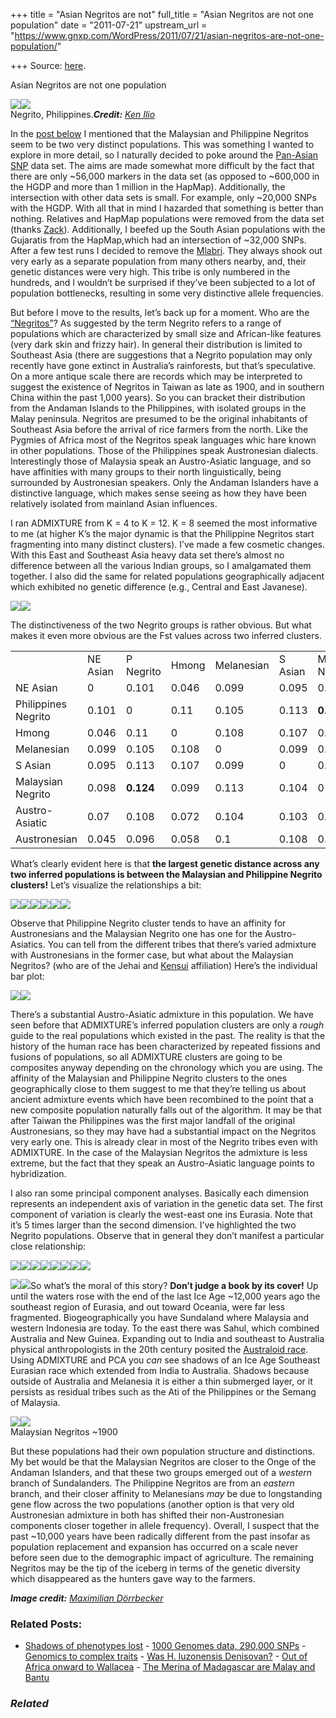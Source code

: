 +++
title = "Asian Negritos are not"
full_title = "Asian Negritos are not one population"
date = "2011-07-21"
upstream_url = "https://www.gnxp.com/WordPress/2011/07/21/asian-negritos-are-not-one-population/"

+++
Source: [here](https://www.gnxp.com/WordPress/2011/07/21/asian-negritos-are-not-one-population/).

Asian Negritos are not one population

[![](https://i0.wp.com/blogs.discovermagazine.com/gnxp/files/2011/07/Ati_woman.jpg?resize=200%2C216)![](https://i0.wp.com/blogs.discovermagazine.com/gnxp/files/2011/07/Ati_woman.jpg?resize=200%2C216)](https://i0.wp.com/blogs.discovermagazine.com/gnxp/files/2011/07/Ati_woman.jpg)  
Negrito, Philippines.***Credit:** [Ken Ilio](https://en.wikipedia.org/wiki/File:Ati_woman.jpg)*

In the [post below](http://blogs.discovermagazine.com/gnxp/2011/07/to-the-antipode-of-asia/) I mentioned that the Malaysian and Philippine Negritos seem to be two very distinct populations. This was something I wanted to explore in more detail, so I naturally decided to poke around the [Pan-Asian SNP](http://www.genomeweb.com/arrays/hugo-pan-asian-snp-consortium-maps-genetic-diversity-asia) data set. The aims are made somewhat more difficult by the fact that there are only \~56,000 markers in the data set (as opposed to \~600,000 in the HGDP and more than 1 million in the HapMap). Additionally, the intersection with other data sets is small. For example, only \~20,000 SNPs with the HGDP. With all that in mind I hazarded that something is better than nothing. Relatives and HapMap populations were removed from the data set (thanks [Zack](http://www.harappadna.org/)). Additionally, I beefed up the South Asian populations with the Gujaratis from the HapMap,which had an intersection of \~32,000 SNPs. After a few test runs I decided to remove the [Mlabri](https://en.wikipedia.org/wiki/Mlabri_language). They always shook out very early as a separate population from many others nearby, and, their genetic distances were very high. This tribe is only numbered in the hundreds, and I wouldn’t be surprised if they’ve been subjected to a lot of population bottlenecks, resulting in some very distinctive allele frequencies.

But before I move to the results, let’s back up for a moment. Who are the [“Negritos”](https://en.wikipedia.org/wiki/Mlabri_language)? As suggested by the term Negrito refers to a range of populations which are characterized by small size and African-like features (very dark skin and frizzy hair). In general their distribution is limited to Southeast Asia (there are suggestions that a Negrito population may only recently have gone extinct in Australia’s rainforests, but that’s speculative. On a more antique scale there are records which may be interpreted to suggest the existence of Negritos in Taiwan as late as 1900, and in southern China within the past 1,000 years). So you can bracket their distribution from the Andaman Islands to the Philippines, with isolated groups in the Malay peninsula. Negritos are presumed to be the original inhabitants of Southeast Asia before the arrival of rice farmers from the north. Like the Pygmies of Africa most of the Negritos speak languages whic hare known in other populations. Those of the Philippines speak Austronesian dialects. Interestingly those of Malaysia speak an Austro-Asiatic language, and so have affinities with many groups to their north linguistically, being surrounded by Austronesian speakers. Only the Andaman Islanders have a distinctive language, which makes sense seeing as how they have been relatively isolated from mainland Asian influences.

I ran ADMIXTURE from K = 4 to K = 12. K = 8 seemed the most informative to me (at higher K’s the major dynamic is that the Philippine Negritos start fragmenting into many distinct clusters). I’ve made a few cosmetic changes. With this East and Southeast Asia heavy data set there’s almost no difference between all the various Indian groups, so I amalgamated them together. I also did the same for related populations geographically adjacent which exhibited no genetic difference (e.g., Central and East Javanese).

[![](https://i0.wp.com/blogs.discovermagazine.com/gnxp/files/2011/07/K8all1.jpg?resize=500%2C1015)![](https://i0.wp.com/blogs.discovermagazine.com/gnxp/files/2011/07/K8all1.jpg?resize=500%2C1015)](https://i0.wp.com/blogs.discovermagazine.com/gnxp/files/2011/07/K8all1.jpg)

The distinctiveness of the two Negrito groups is rather obvious. But what makes it even more obvious are the Fst values across two inferred clusters.

|                     |          |           |       |            |         |           |                |              |
|---------------------|----------|-----------|-------|------------|---------|-----------|----------------|--------------|
|                     | NE Asian | P Negrito | Hmong | Melanesian | S Asian | M Negrito | Austro-Asiatic | Austronesian |
| NE Asian            | 0        | 0.101     | 0.046 | 0.099      | 0.095   | 0.098     | 0.07           | 0.045        |
| Philippines Negrito | 0.101    | 0         | 0.11  | 0.105      | 0.113   | **0.124** | 0.108          | 0.096        |
| Hmong               | 0.046    | 0.11      | 0     | 0.108      | 0.107   | 0.099     | 0.072          | 0.058        |
| Melanesian          | 0.099    | 0.105     | 0.108 | 0          | 0.099   | 0.113     | 0.104          | 0.1          |
| S Asian             | 0.095    | 0.113     | 0.107 | 0.099      | 0       | 0.104     | 0.103          | 0.108        |
| Malaysian Negrito   | 0.098    | **0.124** | 0.099 | 0.113      | 0.104   | 0         | 0.086          | 0.098        |
| Austro-Asiatic      | 0.07     | 0.108     | 0.072 | 0.104      | 0.103   | 0.086     | 0              | 0.062        |
| Austronesian        | 0.045    | 0.096     | 0.058 | 0.1        | 0.108   | 0.098     | 0.062          | 0            |

What’s clearly evident here is that **the largest genetic distance across any two inferred populations is between the Malaysian and Philippine Negrito clusters!** Let’s visualize the relationships a bit:

[![](https://i0.wp.com/blogs.discovermagazine.com/gnxp/files/2011/07/mds1.jpg?resize=400%2C364)![](https://i0.wp.com/blogs.discovermagazine.com/gnxp/files/2011/07/mds1.jpg?resize=400%2C364)](https://i0.wp.com/blogs.discovermagazine.com/gnxp/files/2011/07/mds1.jpg)[![](https://i0.wp.com/blogs.discovermagazine.com/gnxp/files/2011/07/MDS2.jpg?resize=400%2C365)![](https://i0.wp.com/blogs.discovermagazine.com/gnxp/files/2011/07/MDS2.jpg?resize=400%2C365)](https://i0.wp.com/blogs.discovermagazine.com/gnxp/files/2011/07/MDS2.jpg)[![](https://i0.wp.com/blogs.discovermagazine.com/gnxp/files/2011/07/MDS3.jpg?resize=400%2C365)![](https://i0.wp.com/blogs.discovermagazine.com/gnxp/files/2011/07/MDS3.jpg?resize=400%2C365)](https://i0.wp.com/blogs.discovermagazine.com/gnxp/files/2011/07/MDS3.jpg)

Observe that Philippine Negrito cluster tends to have an affinity for Austronesians and the Malaysian Negrito one has one for the Austro-Asiatics. You can tell from the different tribes that there’s varied admixture with Austronesians in the former case, but what about the Malaysian Negritos? (who are of the Jehai and [Kensui](https://en.wikipedia.org/wiki/Kensiu_language) affiliation) Here’s the individual bar plot:

[![](https://i0.wp.com/blogs.discovermagazine.com/gnxp/files/2011/07/K8Negrito.jpg?resize=346%2C760)![](https://i0.wp.com/blogs.discovermagazine.com/gnxp/files/2011/07/K8Negrito.jpg?resize=346%2C760)](https://i0.wp.com/blogs.discovermagazine.com/gnxp/files/2011/07/K8Negrito.jpg)

There’s a substantial Austro-Asiatic admixture in this population. We have seen before that ADMIXTURE’s inferred population clusters are only a *rough* guide to the real populations which existed in the past. The reality is that the history of the human race has been characterized by repeated fissions and fusions of populations, so all ADMIXTURE clusters are going to be composites anyway depending on the chronology which you are using. The affinity of the Malaysian and Philippine Negrito clusters to the ones geographically close to them suggest to me that they’re telling us about ancient admixture events which have been recombined to the point that a new composite population naturally falls out of the algorithm. It may be that after Taiwan the Philippines was the first major landfall of the original Austronesians, so they may have had a substantial impact on the Negritos very early one. This is already clear in most of the Negrito tribes even with ADMIXTURE. In the case of the Malaysian Negritos the admixture is less extreme, but the fact that they speak an Austro-Asiatic language points to hybridization.

I also ran some principal component analyses. Basically each dimension represents an independent axis of variation in the genetic data set. The first component of variation is clearly the west-east one ins Eurasia. Note that it’s 5 times larger than the second dimension. I’ve highlighted the two Negrito populations. Observe that in general they don’t manifest a particular close relationship:

[![](https://i0.wp.com/blogs.discovermagazine.com/gnxp/files/2011/07/D1byD2.jpg?resize=600%2C551)![](https://i0.wp.com/blogs.discovermagazine.com/gnxp/files/2011/07/D1byD2.jpg?resize=600%2C551)](https://i0.wp.com/blogs.discovermagazine.com/gnxp/files/2011/07/D1byD2.jpg)[![](https://i0.wp.com/blogs.discovermagazine.com/gnxp/files/2011/07/D2byD3.jpg?resize=600%2C551)![](https://i0.wp.com/blogs.discovermagazine.com/gnxp/files/2011/07/D2byD3.jpg?resize=600%2C551)](https://i0.wp.com/blogs.discovermagazine.com/gnxp/files/2011/07/D2byD3.jpg)[![](https://i0.wp.com/blogs.discovermagazine.com/gnxp/files/2011/07/D2byD4.jpg?resize=600%2C551)![](https://i0.wp.com/blogs.discovermagazine.com/gnxp/files/2011/07/D2byD4.jpg?resize=600%2C551)](https://i0.wp.com/blogs.discovermagazine.com/gnxp/files/2011/07/D2byD4.jpg)[![](https://i0.wp.com/blogs.discovermagazine.com/gnxp/files/2011/07/D2byD6.jpg?resize=600%2C548)![](https://i0.wp.com/blogs.discovermagazine.com/gnxp/files/2011/07/D2byD6.jpg?resize=600%2C548)](https://i0.wp.com/blogs.discovermagazine.com/gnxp/files/2011/07/D2byD6.jpg)

[![](https://i0.wp.com/blogs.discovermagazine.com/gnxp/files/2011/07/661px-Map_of_Sunda_and_Sahul.jpg?resize=300%2C220)![](https://i0.wp.com/blogs.discovermagazine.com/gnxp/files/2011/07/661px-Map_of_Sunda_and_Sahul.jpg?resize=300%2C220)](https://i0.wp.com/blogs.discovermagazine.com/gnxp/files/2011/07/661px-Map_of_Sunda_and_Sahul.jpg)So what’s the moral of this story? **Don’t judge a book by its cover!** Up until the waters rose with the end of the last Ice Age \~12,000 years ago the southeast region of Eurasia, and out toward Oceania, were far less fragmented. Biogeographically you have Sundaland where Malaysia and western Indonesia are today. To the east there was Sahul, which combined Australia and New Guinea. Expanding out to India and southeast to Australia physical anthropologists in the 20th century posited the [Australoid race](https://en.wikipedia.org/wiki/Australoid_race). Using ADMIXTURE and PCA you *can* see shadows of an Ice Age Southeast Eurasian race which extended from India to Australia. Shadows because outside of Australia and Melanesia it is either a thin submerged layer, or it persists as residual tribes such as the Ati of the Philippines or the Semang of Malaysia.

[![](https://i0.wp.com/blogs.discovermagazine.com/gnxp/files/2011/07/300px-Malaya_1905.jpg?resize=300%2C213)![](https://i0.wp.com/blogs.discovermagazine.com/gnxp/files/2011/07/300px-Malaya_1905.jpg?resize=300%2C213)](https://i0.wp.com/blogs.discovermagazine.com/gnxp/files/2011/07/300px-Malaya_1905.jpg)  
Malaysian Negritos \~1900

But these populations had their own population structure and distinctions. My bet would be that the Malaysian Negritos are closer to the Onge of the Andaman Islanders, and that these two groups emerged out of a *western* branch of Sundalanders. The Philippine Negritos are from an *eastern* branch, and their closer affinity to Melanesians *may* be due to longstanding gene flow across the two populations (another option is that very old Austronesian admixture in both has shifted their non-Austronesian components closer together in allele frequency). Overall, I suspect that the past \~10,000 years have been radically different from the past insofar as population replacement and expansion has occurred on a scale never before seen due to the demographic impact of agriculture. The remaining Negritos may be the tip of the iceberg in terms of the genetic diversity which disappeared as the hunters gave way to the farmers.

***Image credit:** [Maximilian Dörrbecker](https://en.wikipedia.org/wiki/File:Map_of_Sunda_and_Sahul.png)*

### Related Posts:

- [Shadows of phenotypes
  lost](https://www.gnxp.com/WordPress/2011/07/22/shadows-of-phenotypes-lost/) - [1000 Genomes data, 290,000
  SNPs](https://www.gnxp.com/WordPress/2015/09/30/1000-genomes-data-290000-snps/) - [Genomics to complex
  traits](https://www.gnxp.com/WordPress/2009/02/18/genomics-to-complex-traits/) - [Was H. luzonensis
  Denisovan?](https://www.gnxp.com/WordPress/2021/08/14/was-h-luzonensis-denisovan/) - [Out of Africa onward to
  Wallacea](https://www.gnxp.com/WordPress/2011/09/22/out-of-africa-onward-to-wallacea/) - [The Merina of Madagascar are Malay and
  Bantu](https://www.gnxp.com/WordPress/2011/09/09/the-merina-of-madagascar-are-malay-and-bantu/)

### *Related*

[](https://www.addtoany.com/add_to/facebook?linkurl=https%3A%2F%2Fwww.gnxp.com%2FWordPress%2F2011%2F07%2F21%2Fasian-negritos-are-not-one-population%2F&linkname=Asian%20Negritos%20are%20not%20one%20population "Facebook")[](https://www.addtoany.com/add_to/twitter?linkurl=https%3A%2F%2Fwww.gnxp.com%2FWordPress%2F2011%2F07%2F21%2Fasian-negritos-are-not-one-population%2F&linkname=Asian%20Negritos%20are%20not%20one%20population "Twitter")[](https://www.addtoany.com/add_to/email?linkurl=https%3A%2F%2Fwww.gnxp.com%2FWordPress%2F2011%2F07%2F21%2Fasian-negritos-are-not-one-population%2F&linkname=Asian%20Negritos%20are%20not%20one%20population "Email")[](https://www.addtoany.com/share)
